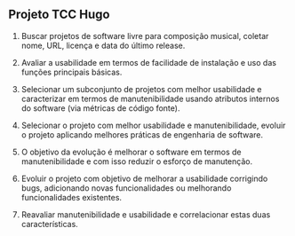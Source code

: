 ## Projeto TCC Hugo

1. Buscar projetos de software livre para composição musical, coletar nome, URL, licença e data do último release.

2. Avaliar a usabilidade em termos de facilidade de instalação e uso das funções principais básicas.

3. Selecionar um subconjunto de projetos com melhor usabilidade e caracterizar em termos de manutenibilidade usando atributos internos do software (via métricas de código fonte).

4. Selecionar o projeto com melhor usabilidade e manutenibilidade, evoluir o projeto aplicando melhores práticas de engenharia de software.

5. O objetivo da evolução é melhorar o software em termos de manutenibilidade e com isso reduzir o esforço de manutenção.

6. Evoluir o projeto com objetivo de melhorar a usabilidade corrigindo bugs, adicionando novas funcionalidades ou melhorando funcionalidades existentes.

7. Reavaliar manutenibilidade e usabilidade e correlacionar estas duas características.
